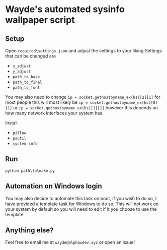 # Wayde's automated sysinfo wallpaper script

## Setup

Open `required\settings.json` and adjust the settings to your liking
Settings that can be changed are 

* `x_adjust`
* `y_adjust`
* `path_to_base`
* `path_to_final`
* `path_to_font`

You may also need to change `ip = socket.gethostbyname_ex(hs)[2][1]` for most people this will most likely be `ip = socket.gethostbyname_ex(hs)[0][1]` or `ip = socket.gethostbyname_ex(hs)[1][1]` however this depends on how many network interfaces your system has. 

Install 

* `pillow`
* `psutil`
* `system-info`

## Run

`python path\to\make.py`

## Automation on Windows login

You may also decide to automate this task on boot, if you wish to do so, I have provided a template task for Windows to do so. This will not work on your system by default so you will need to edit if it you choose to use the template.

## Anything else?

Feel free to email me at `wayde@alphaxdev.xyz` or open an issue!